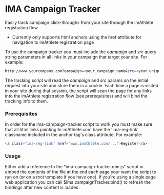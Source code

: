 # IMA Campaign Tracker

Easily track campaign click-throughs from your site through the imAthlete registration flow

  - Currently only supports html anchors using the href attribute for navigation to imAthlete registration page

To use the campaign tracker you must include the *campaign* and *src* query string parameters in all links in your campaign that target your site. For example:

```sh
http://www.yourcompany.com?campaign=<your_campaign_name&src=<your_unique_id>
```

The tracking script will read the *campaign* and *src* params on the initial request into your site and store them in a cookie. Each time a page is visited in your site during that session, the script will scan the page for any links into the imAthlete registration flow (see prerequisites) and will bind the tracking info to them.

### Prerequisites

In order for the ima-campaign-tracker script to work you must make sure that all html links pointing to imAthlete.com have the 'ima-reg-link' classname included in the anchor tag's class attribute. For example:

```sh
<a class="ima-reg-link" href="www.imathlete.com/...">Register</a>
```


### Usage
Either add a reference to the *ima-campaign-tracker.min.js" script or embed the contents of the file at the end each page your want the script to run on (or on a root template if you have one). If you're using a single page web application you can call $ima.campaignTracker.bind() to refresh the bindings after new content is loaded.

